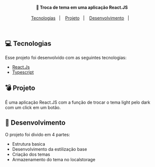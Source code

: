 <h4 align="center">
  🎨 Troca de tema em uma aplicação React.JS
</h4>

<p align="center">
  <a href="#rocket-tecnologias">Tecnologias</a>&nbsp;&nbsp;&nbsp;|&nbsp;&nbsp;&nbsp;
  <a href="#-projeto">Projeto</a>&nbsp;&nbsp;&nbsp;|&nbsp;&nbsp;&nbsp;
  <a href="#-layout">Desenvolvimento</a>&nbsp;&nbsp;&nbsp;|&nbsp;&nbsp;&nbsp;
</p>

<br>

## 💻 Tecnologias

Esse projeto foi desenvolvido com as seguintes tecnologias:

- [React.Js](https://nodejs.org/en/)
- [Typescript](https://www.typescriptlang.org/)

## 💣 Projeto

É uma aplicação React.JS com a função de trocar o tema light pelo dark com um click em um botão.

## 📐 Desenvolvimento 

O projeto foi divido em 4 partes: 

- Estrutura basica
- Desenvolvimento da estilização base
- Criação dos temas
- Armazenamento do tema no localstorage
